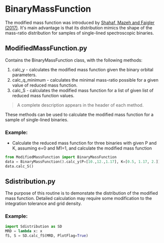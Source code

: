 # BinaryMassFunction
The modified mass function was introduced by [Shahaf, Mazeh and Faigler (2017)](https://ui.adsabs.harvard.edu/abs/2017MNRAS.472.4497S/abstract). It's main advantage 
is that its distribution mimics the shape of the mass-ratio distribution for samples of single-lined spectroscopic binaries.

## ModifiedMassFunction.py
Contains the BinaryMassFunction class, with the following methods:
  1) calc_y - calculates the modified mass function given the binary
              orbital parameters.
  2) calc_q_minimum - calculates the minimal mass-ratio possible for a
              given value of reduced mass function.
  3) calc_S - calculates the modified mass function for a list of given
              list of reduced mass function values.
>A complete description appears in the header of each method.

These methods can be used to calculate the modified mass function for a sample of single-lined binaries. 

### Example:
- Calculate the reduced mass function for three binaries with given P and K, assuming e=0 and M1=1, and calculate the modified mass function
```python
from ModifiedMassFunction import BinaryMassFunction
data = BinaryMassFunction().calc_y(P=[10.,12.,1.17], K=[0.5, 1.17, 2.])
data.calc_S()
```

## Sdistribution.py
The purpose of this routine is to demonstate the distribution of the modified mass function. Detailed calculation may require some modification to the integration tolerance and grid density.

### Example:
```python
import Sdistribution as SD
MRD = lambda x: x
fS, S = SD.calc_fS(MRD, PlotFlag=True)
```
